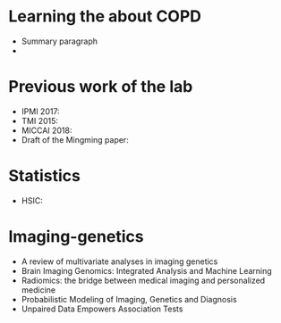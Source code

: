 # Learning the about COPD
* Summary paragraph
* 



# Previous work of the lab
* IPMI 2017: 
* TMI 2015:
* MICCAI 2018:
* Draft of the Mingming paper:


# Statistics
* HSIC:

# Imaging-genetics
* A review of multivariate analyses in imaging genetics
* Brain Imaging Genomics: Integrated Analysis and Machine Learning
* Radiomics: the bridge between medical imaging and personalized medicine
* Probabilistic Modeling of Imaging, Genetics and Diagnosis
* Unpaired Data Empowers Association Tests
